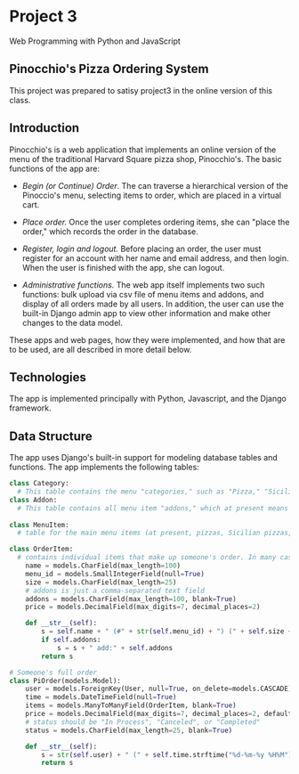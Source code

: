 # Project 3

Web Programming with Python and JavaScript

## Pinocchio's Pizza Ordering System

This project was prepared to satisy project3 in the online version of this class.

## Introduction

Pinocchio's is a web application that implements an online version of the menu of the traditional Harvard Square pizza shop, Pinocchio's. The basic functions of the app are:

- *Begin (or Continue) Order*. The can traverse a hierarchical version of the Pinoccio's menu, selecting items to order, which are placed in a virtual cart.

- *Place order.* Once the user completes ordering items, she can "place the order," which records the order in the database.
- *Register, login and logout.* Before placing an order, the user must register for an account with her name and email address, and then login. When the user is finished with the app, she can logout.
- *Administrative functions.* The web app itself implements two such functions: bulk upload via csv file of menu items and addons, and display of all orders made by all users. In addition, the user can use the built-in Django admin app to view other information and make other changes to the data model.

These apps and web pages, how they were implemented, and how that are to be used, are all described in more detail below.

## Technologies

The app is implemented principally with Python, Javascript, and the Django framework.

## Data Structure

The app uses Django's built-in support for modeling database tables and functions. The app implements the following tables:

```python
class Category:
  # This table contains the menu "categories," such as "Pizza," "Sicilian Pizza," and so on. The value is stored in a string. The structure is flexibly designed so that additional categories (*e.g.*, "Dessert") can be added, which would become available for menues
class Addon:
  # This table contains all menu item "addons," which at present means toppings for pizza and subs. However, the functionality is generlizable to any addons -- free or at a cost -- to main menu items.
  
class MenuItem:
  # table for the main menu items (at present, pizzas, Sicilian pizzas, subs, salads, pasta, and dinner platters). The functionality is generlizable to other kinds of items.

class OrderItem:
  # contains individual items that make up someone's order. In many cases, the fields here are similar to those in MenuItem, but the app tracks orders separately becauase updates to MenuItem records should not change the retrieved order hisory.
    name = models.CharField(max_length=100)
    menu_id = models.SmallIntegerField(null=True)
    size = models.CharField(max_length=25)
    # addons is just a comma-separated text field
    addons = models.CharField(max_length=100, blank=True)
    price = models.DecimalField(max_digits=7, decimal_places=2)

    def __str__(self):
        s = self.name + " (#" + str(self.menu_id) + ") (" + self.size + ") ($" + str(self.price) + ")"
        if self.addons:
            s = s + " add:" + self.addons
        return s

# Someone's full order
class PiOrder(models.Model):
    user = models.ForeignKey(User, null=True, on_delete=models.CASCADE)
    time = models.DateTimeField(null=True)
    items = models.ManyToManyField(OrderItem, blank=True)
    price = models.DecimalField(max_digits=7, decimal_places=2, default=0.00)
    # status should be "In Process", "Canceled", or "Completed"
    status = models.CharField(max_length=25, blank=True)

    def __str__(self):
        s = str(self.user) + " (" + self.time.strftime("%d-%m-%y %H%M") + "), $" + str(self.price) + ", " + str(self.items.count()) + " items" + ", " + self.status
        return s
```

